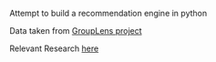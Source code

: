 Attempt to build a recommendation engine in python

Data taken from [GroupLens project](http://www.grouplens.org/node/12/)

Relevant Research [here](http://www.grouplens.org/papers/pdf/algs.pdf)

